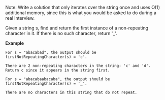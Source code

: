 Note: Write a solution that only iterates over the string once and uses O(1) additional memory, since this is what you would be asked to do during a real interview.

Given a string s, find and return the first instance of a non-repeating character in it. If there is no such character, return '_'.

**Example**

```
For s = "abacabad", the output should be
firstNotRepeatingCharacter(s) = 'c'.

There are 2 non-repeating characters in the string: 'c' and 'd'. 
Return c since it appears in the string first.

For s = "abacabaabacaba", the output should be
firstNotRepeatingCharacter(s) = '_'.

There are no characters in this string that do not repeat.
```